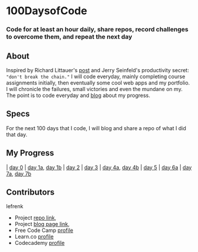 # 100DaysofCode
### Code for at least an hour daily, share repos, record challenges to overcome them, and repeat the next day

## About
Inspired by Richard Littauer's [post](https://medium.com/@richlitt/100-days-of-code-5e9a4dc6d56b) and Jerry Seinfeld's productivity secret: `"don't break the chain."` I will code everyday, mainly completing course assignments initially, then eventually some cool web apps and my portfolio. I will chronicle the failures, small victories and even the mundane on my. The point is to code everyday and [blog](https://frenk.me) about my progress.

## Specs
For the next 100 days that I code, I will blog and share a repo of what I did that day.

## My Progress
|  [day 0](http://github.com/lefrenk/100DaysOfCode) | [day 1a](https://github.com/lefrenk/100DaysofCode/tree/master/automata), [day 1b](https://github.com/lefrenk/javascript-strings-lab-bootcamp-prep-000) | [day 2](https://github.com/lefrenk/javascript-intro-to-functions-lab-bootcamp-prep-000) | [day 3](https://github.com/lefrenk/javascript-arithmetic-lab-bootcamp-prep-000) | [day 4a](https://github.com/lefrenk/javascript-fix-the-scope-lab-bootcamp-prep-000), [day 4b](https://github.com/lefrenk/js-hoisting-readme-bootcamp-prep-000) | [day 5](https://github.com/lefrenk/javascript-arrays-bootcamp-prep-000) | [day 6a](https://github.com/lefrenk/javascript-arrays-lab-bootcamp-prep-000) | [day 7a](https://github.com/lefrenk/javascript-objects-bootcamp-prep-000), [day 7b](https://github.com/lefrenk/javascript-objects-lab-bootcamp-prep-000)

## Contributors
lefrenk
* Project [repo link](http://github.com/lefrenk/100DaysofCode), 
* Project [blog page link](http://frenk.me/blog),
* Free Code Camp [profile](https://www.freecodecamp.com/lefrenk)
* Learn.co [profile](https://learn.co/lefrenk)
* Codecademy [profile](https://www.codecademy.com/frenk)
